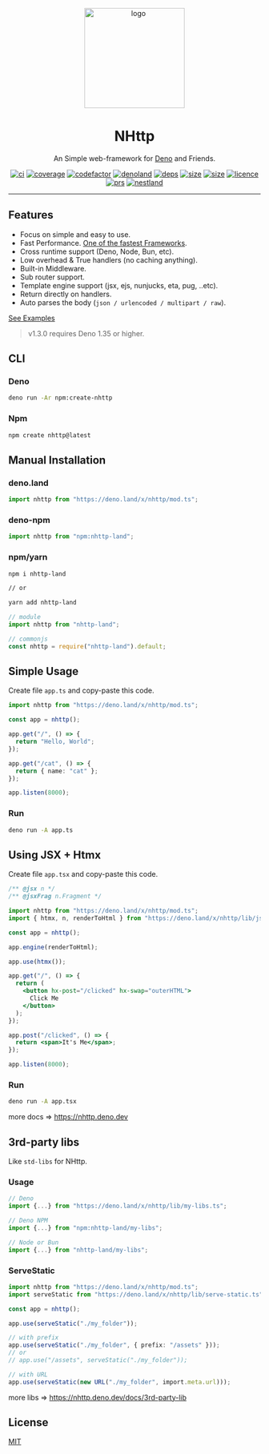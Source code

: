 <!-- // deno-fmt-ignore-file -->

<p align="center">
  <a href="https://github.com/nhttp/nhttp"><img height="200" style="height: 200px" src="https://raw.githubusercontent.com/nhttp/nhttp/master/dummy/logo.png" alt="logo"></a>
  <h1 align="center">NHttp</h1>
</p>
<p align="center">
An Simple web-framework for <a href="https://deno.land/">Deno</a> and Friends.
</p>
<p align="center">
   <a href="https://github.com/nhttp/nhttp"><img src="https://github.com/nhttp/nhttp/workflows/ci/badge.svg" alt="ci" /></a>
   <a href="https://codecov.io/gh/nhttp/nhttp"><img src="https://codecov.io/gh/nhttp/nhttp/branch/master/graph/badge.svg?token=SJ2NZQ0ZJG" alt="coverage" /></a>
   <a href="https://www.codefactor.io/repository/github/nhttp/nhttp/overview/master"><img src="https://www.codefactor.io/repository/github/nhttp/nhttp/badge/master" alt="codefactor" /></a>
   <a href="https://deno.land/x/nhttp"><img src="https://img.shields.io/endpoint?url=https%3A%2F%2Fdeno-visualizer.danopia.net%2Fshields%2Flatest-version%2Fx%2Fnhttp%2Fmod.ts" alt="denoland" /></a>
   <a href="https://deno.land/x/nhttp"><img src="https://img.shields.io/endpoint?url=https%3A%2F%2Fdeno-visualizer.danopia.net%2Fshields%2Fdep-count%2Fhttps%2Fdeno.land%2Fx%2Fnhttp@1.3.18%2Fmod.ts" alt="deps" /></a>
   <a href="https://deno.land/x/nhttp"><img src="https://img.shields.io/bundlephobia/minzip/nhttp-land" alt="size" /></a>
   <a href="https://deno.land/x/nhttp"><img src="https://img.shields.io/bundlephobia/min/nhttp-land" alt="size" /></a>
   <a href="http://badges.mit-license.org"><img src="https://img.shields.io/:license-mit-blue.svg" alt="licence" /></a>
   <a href="http://makeapullrequest.com"><img src="https://img.shields.io/badge/PRs-welcome-blue.svg" alt="prs" /></a>
   <a href="https://nest.land/package/nhttp"><img src="https://nest.land/badge.svg" alt="nestland" /></a>
</p>
<hr/>

## Features

- Focus on simple and easy to use.
- Fast Performance.
  [One of the fastest Frameworks](https://github.com/denosaurs/bench#hello-bench).
- Cross runtime support (Deno, Node, Bun, etc).
- Low overhead & True handlers (no caching anything).
- Built-in Middleware.
- Sub router support.
- Template engine support (jsx, ejs, nunjucks, eta, pug, ..etc).
- Return directly on handlers.
- Auto parses the body (`json / urlencoded / multipart / raw`).

[See Examples](https://github.com/nhttp/nhttp/tree/master/examples)

> v1.3.0 requires Deno 1.35 or higher.

## CLI

### Deno

```bash
deno run -Ar npm:create-nhttp
```

### Npm

```bash
npm create nhttp@latest
```

## Manual Installation

### deno.land

```ts
import nhttp from "https://deno.land/x/nhttp/mod.ts";
```

### deno-npm

```ts
import nhttp from "npm:nhttp-land";
```

### npm/yarn

```bash
npm i nhttp-land

// or

yarn add nhttp-land
```

```ts
// module
import nhttp from "nhttp-land";

// commonjs
const nhttp = require("nhttp-land").default;
```

## Simple Usage

Create file `app.ts` and copy-paste this code.

```ts
import nhttp from "https://deno.land/x/nhttp/mod.ts";

const app = nhttp();

app.get("/", () => {
  return "Hello, World";
});

app.get("/cat", () => {
  return { name: "cat" };
});

app.listen(8000);
```

### Run

```bash
deno run -A app.ts
```

## Using JSX + Htmx

Create file `app.tsx` and copy-paste this code.

```jsx
/** @jsx n */
/** @jsxFrag n.Fragment */

import nhttp from "https://deno.land/x/nhttp/mod.ts";
import { htmx, n, renderToHtml } from "https://deno.land/x/nhttp/lib/jsx.ts";

const app = nhttp();

app.engine(renderToHtml);

app.use(htmx());

app.get("/", () => {
  return (
    <button hx-post="/clicked" hx-swap="outerHTML">
      Click Me
    </button>
  );
});

app.post("/clicked", () => {
  return <span>It's Me</span>;
});

app.listen(8000);
```

### Run

```bash
deno run -A app.tsx
```

more docs => https://nhttp.deno.dev

## 3rd-party libs

Like `std-libs` for NHttp.

### Usage

```ts
// Deno
import {...} from "https://deno.land/x/nhttp/lib/my-libs.ts";

// Deno NPM
import {...} from "npm:nhttp-land/my-libs";

// Node or Bun
import {...} from "nhttp-land/my-libs";
```

### ServeStatic

```ts
import nhttp from "https://deno.land/x/nhttp/mod.ts";
import serveStatic from "https://deno.land/x/nhttp/lib/serve-static.ts";

const app = nhttp();

app.use(serveStatic("./my_folder"));

// with prefix
app.use(serveStatic("./my_folder", { prefix: "/assets" }));
// or
// app.use("/assets", serveStatic("./my_folder"));

// with URL
app.use(serveStatic(new URL("./my_folder", import.meta.url)));
```

more libs => https://nhttp.deno.dev/docs/3rd-party-lib

## License

[MIT](LICENSE)
